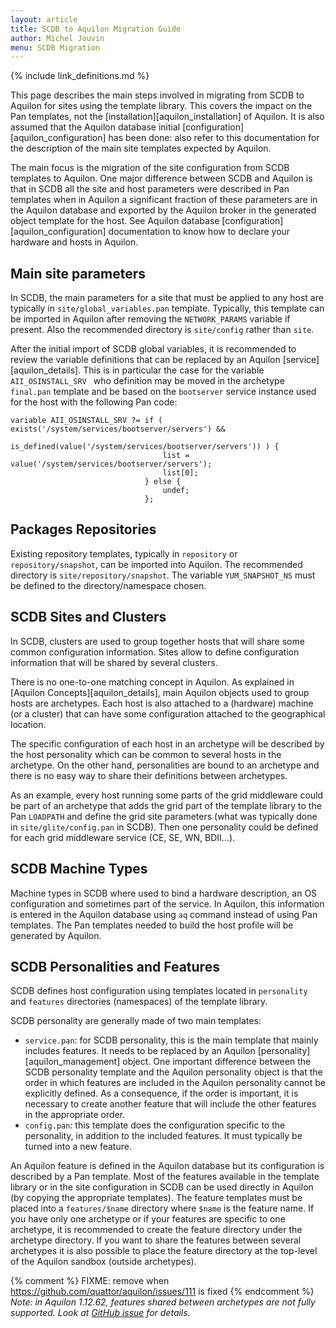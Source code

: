 ```yaml
---
layout: article
title: SCDB to Aquilon Migration Guide
author: Michel Jouvin
menu: SCDB Migration
---
```


{% include link_definitions.md %}

This page describes the main steps involved in migrating from SCDB to Aquilon for sites using the template
library. This covers the impact on the Pan templates, not the [installation][aquilon_installation] of Aquilon.
It is also assumed that the Aquilon database initial [configuration][aquilon_configuration] has been done:
also refer to this documentation for the description of the main site templates expected by Aquilon.

The main focus is the migration of the site configuration from SCDB templates to Aquilon. One major
difference between SCDB and Aquilon is that in SCDB all the site and host parameters were described in
Pan templates when in Aquilon a significant fraction of these parameters are in the Aquilon database
and exported by the Aquilon broker in the generated object template for the host. See 
Aquilon database [configuration][aquilon_configuration] documentation to know how to declare your hardware
and hosts in Aquilon.


## Main site parameters

In SCDB, the main parameters for a site that must be applied to any host are typically in
`site/global_variables.pan` template. Typically, this template can be imported in Aquilon after
removing the `NETWORK_PARAMS` variable if present. Also the recommended directory is `site/config`
rather than `site`.

After the initial import of SCDB global variables, it is recommended to review the variable definitions
that can be replaced by an Aquilon [service][aquilon_details]. This is in particular the case for
the variable `AII_OSINSTALL_SRV ` who definition may be moved in the archetype `final.pan` template
and be based on the `bootserver` service instance used for the host with the following Pan code:

```pan
variable AII_OSINSTALL_SRV ?= if ( exists('/system/services/bootserver/servers') &&
                                   is_defined(value('/system/services/bootserver/servers')) ) {
                                  list = value('/system/services/bootserver/servers');
                                  list[0];
                              } else {
                                  undef;
                              };
```


## Packages Repositories

Existing repository templates, typically in `repository` or `repository/snapshot`, can be imported into
Aquilon. The recommended directory is `site/repository/snapshot`. The variable `YUM_SNAPSHOT_NS`
must be defined to the directory/namespace chosen.

## SCDB Sites and Clusters

In SCDB, clusters are used to group together hosts that will share some common configuration information. Sites
allow to define configuration information that will be shared by several clusters.

There is no one-to-one matching concept in Aquilon. As explained in [Aquilon Concepts][aquilon_details], main
Aquilon objects used to group hosts are archetypes. Each host is also attached to a (hardware) machine (or a cluster)
that can have some configuration attached to the geographical location.

The specific configuration of each host in an archetype will be described by the host personality which can
be common to several hosts in the archetype. On the other hand, personalities are bound to an archetype and there
is no easy way to share their definitions between archetypes.

As an example, every host running some parts of the grid middleware could be part of an archetype that adds
the grid part of the template library to the Pan `LOADPATH` and define the grid site parameters (what was typically
done in `site/glite/config.pan` in SCDB). Then one personality could be defined for each grid
middleware service (CE, SE, WN, BDII...).


## SCDB Machine Types

Machine types in SCDB where used to bind a hardware description, an OS configuration and sometimes part of the
service. In Aquilon, this information is entered in the Aquilon database using `aq` command instead of using
Pan templates. The Pan templates needed to build the host profile will be generated by Aquilon.

## SCDB Personalities and Features

SCDB defines host configuration using templates located in `personality` and `features` directories (namespaces) of
the template library. 

SCDB personality are generally made of two main templates:

* `service.pan`: for SCDB personality, this is the main template that mainly includes features. It 
needs to be replaced by an Aquilon [personality][aquilon_management] object. 
One important difference between the SCDB personality
template and the Aquilon personality object is that the order in which features are included in the
Aquilon personality cannot be explicitly defined. As a consequence, if the order is important, it is necessary
to create another feature that will include the other features in the appropriate order.
* `config.pan`: this template does the configuration specific to the personality, in addition to the
included features. It must typically be turned into a new feature.

An Aquilon feature is defined in the Aquilon database but its configuration is described by a Pan template.
Most of the features available in the template library or in the site configuration in SCDB can be used
directly in Aquilon (by copying the appropriate templates). The feature templates must be placed into
a `features/$name` directory where `$name` is the feature name. If you have only one archetype or if
your features are specific to one archetype, it is recommended to create the feature directory under the
archetype directory. If you want to share the features between several archetypes it is also possible to place
the feature directory at the top-level of the Aquilon sandbox (outside archetypes).

{% comment %}
FIXME: remove when https://github.com/quattor/aquilon/issues/111 is fixed
{% endcomment %}
*Note: in Aquilon 1.12.62, features shared between archetypes are not fully supported. Look at
[GitHub issue](https://github.com/quattor/aquilon/issues/111) for details.*
